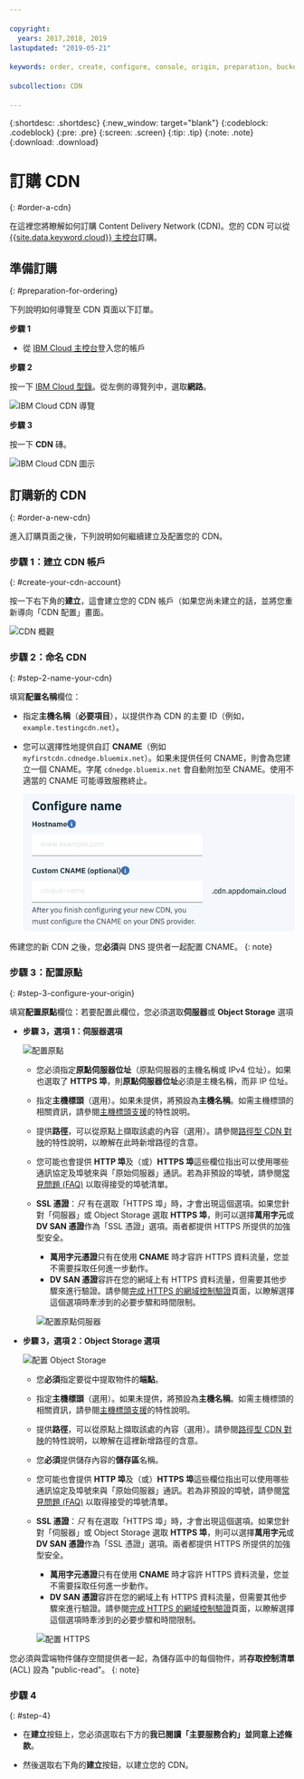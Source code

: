 ```yaml
---

copyright:
  years: 2017,2018, 2019
lastupdated: "2019-05-21"

keywords: order, create, configure, console, origin, preparation, bucket

subcollection: CDN

---
```


{:shortdesc: .shortdesc}
{:new_window: target="blank"}
{:codeblock: .codeblock}
{:pre: .pre}
{:screen: .screen}
{:tip: .tip}
{:note: .note}
{:download: .download}

# 訂購 CDN
{: #order-a-cdn}

在這裡您將瞭解如何訂購 Content Delivery Network (CDN)。您的 CDN 可以從 [{{site.data.keyword.cloud}} 主控台](https://cloud.ibm.com/login)訂購。

## 準備訂購
{: #preparation-for-ordering}

下列說明如何導覽至 CDN 頁面以下訂單。

**步驟 1**

* 從 [IBM Cloud 主控台](https://cloud.ibm.com/login)登入您的帳戶

**步驟 2**

按一下 [IBM Cloud 型錄](https://cloud.ibm.com/catalog/)。從左側的導覽列中，選取**網路**。

   ![IBM Cloud CDN 導覽](images/bluemix_navigation.png)

**步驟 3**

按一下 **CDN** 磚。

   ![IBM Cloud CDN 圖示](images/bluemix_tile.png)


## 訂購新的 CDN
{: #order-a-new-cdn}

進入訂購頁面之後，下列說明如何繼續建立及配置您的 CDN。

### 步驟 1：建立 CDN 帳戶
{: #create-your-cdn-account}

按一下右下角的**建立**，這會建立您的 CDN 帳戶（如果您尚未建立的話，並將您重新導向「CDN 配置」畫面。

   ![CDN 概觀](images/content-delivery.png)

### 步驟 2：命名 CDN
{: #step-2-name-your-cdn}

填寫**配置名稱**欄位：  

  * 指定**主機名稱**（**必要項目**），以提供作為 CDN 的主要 ID（例如，`example.testingcdn.net`）。  
  * 您可以選擇性地提供自訂 **CNAME**（例如 `myfirstcdn.cdnedge.bluemix.net`）。如果未提供任何 CNAME，則會為您建立一個 CNAME。字尾 `cdnedge.bluemix.net` 會自動附加至 CNAME。使用不適當的 CNAME 可能導致服務終止。

       ![配置名稱](images/configure-hostname-cname.png)  

佈建您的新 CDN 之後，您**必須**與 DNS 提供者一起配置 CNAME。
{: note}
### 步驟 3：配置原點
{: #step-3-configure-your-origin}

填寫**配置原點**欄位：若要配置此欄位，您必須選取**伺服器**或 **Object Storage** 選項  

  * **步驟 3，選項 1：伺服器選項**

     ![配置原點](images/configure-origin-server.png)

      * 您必須指定**原點伺服器位址**（原點伺服器的主機名稱或 IPv4 位址）。如果也選取了 **HTTPS 埠**，則**原點伺服器位址**必須是主機名稱，而非 IP 位址。

      * 指定**主機標頭**（選用）。如果未提供，將預設為**主機名稱**。如需主機標頭的相關資訊，請參閱[主機標頭支援](/docs/infrastructure/CDN?topic=CDN-feature-descriptions#host-header-support)的特性說明。  

      * 提供**路徑**，可以從原點上擷取該處的內容（選用）。請參閱[路徑型 CDN 對映](/docs/infrastructure/CDN?topic=CDN-feature-descriptions#path-based-cdn-mappings)的特性說明，以瞭解在此時新增路徑的含意。

      * 您可能也會提供 **HTTP 埠**及（或）**HTTPS 埠**這些欄位指出可以使用哪些通訊協定及埠號來與「原始伺服器」通訊。若為非預設的埠號，請參閱[常見問題 (FAQ)](/docs/infrastructure/CDN?topic=CDN-faqs#are-there-any-restrictions-on-what-http-and-https-port-numbers-are-allowed-for-akamai-) 以取得接受的埠號清單。

      * **SSL 憑證**：_只_ 有在選取「HTTPS 埠」時，才會出現這個選項。如果您針對「伺服器」或 Object Storage 選取 **HTTPS 埠**，則可以選擇**萬用字元**或 **DV SAN 憑證**作為「SSL 憑證」選項。兩者都提供 HTTPS 所提供的加強型安全。
        * **萬用字元憑證**只有在使用 **CNAME** 時才容許 HTTPS 資料流量，您並不需要採取任何進一步動作。
        * **DV SAN 憑證**容許在您的網域上有 HTTPS 資料流量，但需要其他步驟來進行驗證。請參閱[完成 HTTPS 的網域控制驗證](/docs/infrastructure/CDN/how-to-https.html#completing-domain-control-validation-for-https)頁面，以瞭解選擇這個選項時牽涉到的必要步驟和時間限制。

	     ![配置原點伺服器](images/ssl-cert-options.png)

  * **步驟 3，選項 2：Object Storage 選項**

    ![配置 Object Storage](images/configure-origin-object-storage.png)

      * 您**必須**指定要從中提取物件的**端點**。

      * 指定**主機標頭**（選用）。如果未提供，將預設為**主機名稱**。如需主機標頭的相關資訊，請參閱[主機標頭支援](/docs/infrastructure/CDN?topic=CDN-feature-descriptions#host-header-support)的特性說明。  

      * 提供**路徑**，可以從原點上擷取該處的內容（選用）。請參閱[路徑型 CDN 對映](/docs/infrastructure/CDN?topic=CDN-feature-descriptions#path-based-cdn-mappings)的特性說明，以瞭解在這裡新增路徑的含意。

      * 您**必須**提供儲存內容的**儲存區**名稱。

      * 您可能也會提供 **HTTP 埠**及（或）**HTTPS 埠**這些欄位指出可以使用哪些通訊協定及埠號來與「原始伺服器」通訊。若為非預設的埠號，請參閱[常見問題 (FAQ)](/docs/infrastructure/CDN?topic=CDN-faqs#are-there-any-restrictions-on-what-http-and-https-port-numbers-are-allowed-for-akamai-) 以取得接受的埠號清單。

      * **SSL 憑證**：_只_ 有在選取「HTTPS 埠」時，才會出現這個選項。如果您針對「伺服器」或 Object Storage 選取 **HTTPS 埠**，則可以選擇**萬用字元**或 **DV SAN 憑證**作為「SSL 憑證」選項。兩者都提供 HTTPS 所提供的加強型安全。
        * **萬用字元憑證**只有在使用 **CNAME** 時才容許 HTTPS 資料流量，您並不需要採取任何進一步動作。
        * **DV SAN 憑證**容許在您的網域上有 HTTPS 資料流量，但需要其他步驟來進行驗證。請參閱[完成 HTTPS 的網域控制驗證](/docs/infrastructure/CDN?topic=CDN-completing-domain-control-validation-for-https-with-dv-san#completing-domain-control-validation-for-https)頁面，以瞭解選擇這個選項時牽涉到的必要步驟和時間限制。

        ![配置 HTTPS](images/ssl-cert-options.png)

您必須與雲端物件儲存空間提供者一起，為儲存區中的每個物件，將**存取控制清單** (ACL) 設為 "public-read"。
{: note}
      
### 步驟 4
{: #step-4}

* 在**建立**按鈕上，您必須選取右下方的**我已閱讀「主要服務合約」並同意上述條款**。

* 然後選取右下角的**建立**按鈕，以建立您的 CDN。
